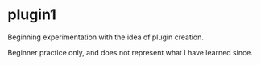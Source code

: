 plugin1
=======
Beginning experimentation with the idea of plugin creation.

Beginner practice only, and does not represent what I have learned since.
